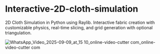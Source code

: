 # Interactive-2D-cloth-simulation
2D Cloth Simulation in Python using Raylib. Interactive fabric creation with customizable physics, real-time slicing, and grid generation with optional triangulation.

![WhatsApp_Video_2025-09-09_at_15 10_online-video-cutter com_online-video-cutter com](https://github.com/user-attachments/assets/3ce8041a-9917-4479-9d7c-5d86e6f42265)

